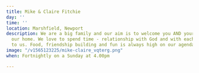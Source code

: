 ```yaml
---
title: Mike & Claire Fitchie
day: ''
time: ''
location: Marshfield, Newport
description: We are a big family and our aim is to welcome you AND your kids into
  our home. We love to spend time - relationship with God and with each other is key
  to us. Food, friendship building and fun is always high on our agenda!
image: "/v1565123225/mike-claire_vqterg.png"
when: Fortnightly on a Sunday at 4.00pm

---
```

